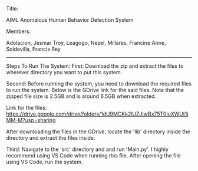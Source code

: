 Title:

AIML Anomalous Human Behavior Detection System

Members:

Adolacion, Jesmar Troy, Leagogo, Nezel, Millares, Francine Anne, Soldevilla, Francis Rey

----------------------------------------------------------
Steps To Run The System:
First:
Download the zip and extract the files to wherever directory you want to put this system.

Second:
Before running the system, you need to download the required files to run the system. Below is the GDrive link for the said files. Note that the zipped file size is 2.5GB and is around 6.5GB when extracted.

Link for the files:
https://drive.google.com/drive/folders/1dU9MCKk2lUZJIwBx75T0iuXWUt1iMM-M?usp=sharing

After downloading the files in the GDrive, locate the 'lib' directory inside the directory and extract the files inside.

Third:
Navigate to the 'src' directory and and run 'Main.py'. I highly recommend using VS Code when running this file. After opening the file using VS Code, run the system.
